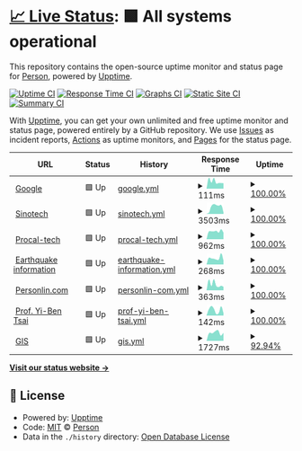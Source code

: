 # [📈 Live Status](https://personlin.github.io/website_uptime): <!--live status--> **🟩 All systems operational**

This repository contains the open-source uptime monitor and status page for [Person](http://personlin.pixnet.net/blog), powered by [Upptime](https://github.com/upptime/upptime).

[![Uptime CI](https://github.com/koj-co/upptime/workflows/Uptime%20CI/badge.svg)](https://github.com/koj-co/upptime/actions?query=workflow%3A%22Uptime+CI%22)
[![Response Time CI](https://github.com/koj-co/upptime/workflows/Response%20Time%20CI/badge.svg)](https://github.com/koj-co/upptime/actions?query=workflow%3A%22Response+Time+CI%22)
[![Graphs CI](https://github.com/koj-co/upptime/workflows/Graphs%20CI/badge.svg)](https://github.com/koj-co/upptime/actions?query=workflow%3A%22Graphs+CI%22)
[![Static Site CI](https://github.com/koj-co/upptime/workflows/Static%20Site%20CI/badge.svg)](https://github.com/koj-co/upptime/actions?query=workflow%3A%22Static+Site+CI%22)
[![Summary CI](https://github.com/koj-co/upptime/workflows/Summary%20CI/badge.svg)](https://github.com/koj-co/upptime/actions?query=workflow%3A%22Summary+CI%22)

With [Upptime](https://upptime.js.org), you can get your own unlimited and free uptime monitor and status page, powered entirely by a GitHub repository. We use [Issues](https://github.com/personlin/website_uptime/issues) as incident reports, [Actions](https://github.com/personlin/website_uptime/actions) as uptime monitors, and [Pages](https://personlin.github.io/website_uptime) for the status page.

<!--start: status pages-->
<!-- This summary is generated by Upptime (https://github.com/upptime/upptime) -->
<!-- Do not edit this manually, your changes will be overwritten -->
<!-- prettier-ignore -->
| URL | Status | History | Response Time | Uptime |
| --- | ------ | ------- | ------------- | ------ |
| <img alt="" src="https://icons.duckduckgo.com/ip3/www.google.com.ico" height="13"> [Google](https://www.google.com) | 🟩 Up | [google.yml](https://github.com/personlin/website_uptime/commits/HEAD/history/google.yml) | <details><summary><img alt="Response time graph" src="./graphs/google/response-time-week.png" height="20"> 111ms</summary><br><a href="https://personlin.github.io/website_uptime/history/google"><img alt="Response time 101" src="https://img.shields.io/endpoint?url=https%3A%2F%2Fraw.githubusercontent.com%2Fpersonlin%2Fwebsite_uptime%2FHEAD%2Fapi%2Fgoogle%2Fresponse-time.json"></a><br><a href="https://personlin.github.io/website_uptime/history/google"><img alt="24-hour response time 85" src="https://img.shields.io/endpoint?url=https%3A%2F%2Fraw.githubusercontent.com%2Fpersonlin%2Fwebsite_uptime%2FHEAD%2Fapi%2Fgoogle%2Fresponse-time-day.json"></a><br><a href="https://personlin.github.io/website_uptime/history/google"><img alt="7-day response time 111" src="https://img.shields.io/endpoint?url=https%3A%2F%2Fraw.githubusercontent.com%2Fpersonlin%2Fwebsite_uptime%2FHEAD%2Fapi%2Fgoogle%2Fresponse-time-week.json"></a><br><a href="https://personlin.github.io/website_uptime/history/google"><img alt="30-day response time 120" src="https://img.shields.io/endpoint?url=https%3A%2F%2Fraw.githubusercontent.com%2Fpersonlin%2Fwebsite_uptime%2FHEAD%2Fapi%2Fgoogle%2Fresponse-time-month.json"></a><br><a href="https://personlin.github.io/website_uptime/history/google"><img alt="1-year response time 101" src="https://img.shields.io/endpoint?url=https%3A%2F%2Fraw.githubusercontent.com%2Fpersonlin%2Fwebsite_uptime%2FHEAD%2Fapi%2Fgoogle%2Fresponse-time-year.json"></a></details> | <details><summary><a href="https://personlin.github.io/website_uptime/history/google">100.00%</a></summary><a href="https://personlin.github.io/website_uptime/history/google"><img alt="All-time uptime 100.00%" src="https://img.shields.io/endpoint?url=https%3A%2F%2Fraw.githubusercontent.com%2Fpersonlin%2Fwebsite_uptime%2FHEAD%2Fapi%2Fgoogle%2Fuptime.json"></a><br><a href="https://personlin.github.io/website_uptime/history/google"><img alt="24-hour uptime 100.00%" src="https://img.shields.io/endpoint?url=https%3A%2F%2Fraw.githubusercontent.com%2Fpersonlin%2Fwebsite_uptime%2FHEAD%2Fapi%2Fgoogle%2Fuptime-day.json"></a><br><a href="https://personlin.github.io/website_uptime/history/google"><img alt="7-day uptime 100.00%" src="https://img.shields.io/endpoint?url=https%3A%2F%2Fraw.githubusercontent.com%2Fpersonlin%2Fwebsite_uptime%2FHEAD%2Fapi%2Fgoogle%2Fuptime-week.json"></a><br><a href="https://personlin.github.io/website_uptime/history/google"><img alt="30-day uptime 100.00%" src="https://img.shields.io/endpoint?url=https%3A%2F%2Fraw.githubusercontent.com%2Fpersonlin%2Fwebsite_uptime%2FHEAD%2Fapi%2Fgoogle%2Fuptime-month.json"></a><br><a href="https://personlin.github.io/website_uptime/history/google"><img alt="1-year uptime 100.00%" src="https://img.shields.io/endpoint?url=https%3A%2F%2Fraw.githubusercontent.com%2Fpersonlin%2Fwebsite_uptime%2FHEAD%2Fapi%2Fgoogle%2Fuptime-year.json"></a></details>
| <img alt="" src="https://icons.duckduckgo.com/ip3/www.sinotech.org.tw.ico" height="13"> [Sinotech](https://www.sinotech.org.tw) | 🟩 Up | [sinotech.yml](https://github.com/personlin/website_uptime/commits/HEAD/history/sinotech.yml) | <details><summary><img alt="Response time graph" src="./graphs/sinotech/response-time-week.png" height="20"> 3503ms</summary><br><a href="https://personlin.github.io/website_uptime/history/sinotech"><img alt="Response time 3294" src="https://img.shields.io/endpoint?url=https%3A%2F%2Fraw.githubusercontent.com%2Fpersonlin%2Fwebsite_uptime%2FHEAD%2Fapi%2Fsinotech%2Fresponse-time.json"></a><br><a href="https://personlin.github.io/website_uptime/history/sinotech"><img alt="24-hour response time 673" src="https://img.shields.io/endpoint?url=https%3A%2F%2Fraw.githubusercontent.com%2Fpersonlin%2Fwebsite_uptime%2FHEAD%2Fapi%2Fsinotech%2Fresponse-time-day.json"></a><br><a href="https://personlin.github.io/website_uptime/history/sinotech"><img alt="7-day response time 3503" src="https://img.shields.io/endpoint?url=https%3A%2F%2Fraw.githubusercontent.com%2Fpersonlin%2Fwebsite_uptime%2FHEAD%2Fapi%2Fsinotech%2Fresponse-time-week.json"></a><br><a href="https://personlin.github.io/website_uptime/history/sinotech"><img alt="30-day response time 4260" src="https://img.shields.io/endpoint?url=https%3A%2F%2Fraw.githubusercontent.com%2Fpersonlin%2Fwebsite_uptime%2FHEAD%2Fapi%2Fsinotech%2Fresponse-time-month.json"></a><br><a href="https://personlin.github.io/website_uptime/history/sinotech"><img alt="1-year response time 3466" src="https://img.shields.io/endpoint?url=https%3A%2F%2Fraw.githubusercontent.com%2Fpersonlin%2Fwebsite_uptime%2FHEAD%2Fapi%2Fsinotech%2Fresponse-time-year.json"></a></details> | <details><summary><a href="https://personlin.github.io/website_uptime/history/sinotech">100.00%</a></summary><a href="https://personlin.github.io/website_uptime/history/sinotech"><img alt="All-time uptime 99.82%" src="https://img.shields.io/endpoint?url=https%3A%2F%2Fraw.githubusercontent.com%2Fpersonlin%2Fwebsite_uptime%2FHEAD%2Fapi%2Fsinotech%2Fuptime.json"></a><br><a href="https://personlin.github.io/website_uptime/history/sinotech"><img alt="24-hour uptime 100.00%" src="https://img.shields.io/endpoint?url=https%3A%2F%2Fraw.githubusercontent.com%2Fpersonlin%2Fwebsite_uptime%2FHEAD%2Fapi%2Fsinotech%2Fuptime-day.json"></a><br><a href="https://personlin.github.io/website_uptime/history/sinotech"><img alt="7-day uptime 100.00%" src="https://img.shields.io/endpoint?url=https%3A%2F%2Fraw.githubusercontent.com%2Fpersonlin%2Fwebsite_uptime%2FHEAD%2Fapi%2Fsinotech%2Fuptime-week.json"></a><br><a href="https://personlin.github.io/website_uptime/history/sinotech"><img alt="30-day uptime 100.00%" src="https://img.shields.io/endpoint?url=https%3A%2F%2Fraw.githubusercontent.com%2Fpersonlin%2Fwebsite_uptime%2FHEAD%2Fapi%2Fsinotech%2Fuptime-month.json"></a><br><a href="https://personlin.github.io/website_uptime/history/sinotech"><img alt="1-year uptime 99.94%" src="https://img.shields.io/endpoint?url=https%3A%2F%2Fraw.githubusercontent.com%2Fpersonlin%2Fwebsite_uptime%2FHEAD%2Fapi%2Fsinotech%2Fuptime-year.json"></a></details>
| <img alt="" src="https://icons.duckduckgo.com/ip3/iot.procal-tech.com.ico" height="13"> [Procal-tech](https://iot.procal-tech.com/iotportal/Login.aspx?ReturnUrl=%2fiotportal%2f) | 🟩 Up | [procal-tech.yml](https://github.com/personlin/website_uptime/commits/HEAD/history/procal-tech.yml) | <details><summary><img alt="Response time graph" src="./graphs/procal-tech/response-time-week.png" height="20"> 962ms</summary><br><a href="https://personlin.github.io/website_uptime/history/procal-tech"><img alt="Response time 960" src="https://img.shields.io/endpoint?url=https%3A%2F%2Fraw.githubusercontent.com%2Fpersonlin%2Fwebsite_uptime%2FHEAD%2Fapi%2Fprocal-tech%2Fresponse-time.json"></a><br><a href="https://personlin.github.io/website_uptime/history/procal-tech"><img alt="24-hour response time 802" src="https://img.shields.io/endpoint?url=https%3A%2F%2Fraw.githubusercontent.com%2Fpersonlin%2Fwebsite_uptime%2FHEAD%2Fapi%2Fprocal-tech%2Fresponse-time-day.json"></a><br><a href="https://personlin.github.io/website_uptime/history/procal-tech"><img alt="7-day response time 962" src="https://img.shields.io/endpoint?url=https%3A%2F%2Fraw.githubusercontent.com%2Fpersonlin%2Fwebsite_uptime%2FHEAD%2Fapi%2Fprocal-tech%2Fresponse-time-week.json"></a><br><a href="https://personlin.github.io/website_uptime/history/procal-tech"><img alt="30-day response time 950" src="https://img.shields.io/endpoint?url=https%3A%2F%2Fraw.githubusercontent.com%2Fpersonlin%2Fwebsite_uptime%2FHEAD%2Fapi%2Fprocal-tech%2Fresponse-time-month.json"></a><br><a href="https://personlin.github.io/website_uptime/history/procal-tech"><img alt="1-year response time 976" src="https://img.shields.io/endpoint?url=https%3A%2F%2Fraw.githubusercontent.com%2Fpersonlin%2Fwebsite_uptime%2FHEAD%2Fapi%2Fprocal-tech%2Fresponse-time-year.json"></a></details> | <details><summary><a href="https://personlin.github.io/website_uptime/history/procal-tech">100.00%</a></summary><a href="https://personlin.github.io/website_uptime/history/procal-tech"><img alt="All-time uptime 62.66%" src="https://img.shields.io/endpoint?url=https%3A%2F%2Fraw.githubusercontent.com%2Fpersonlin%2Fwebsite_uptime%2FHEAD%2Fapi%2Fprocal-tech%2Fuptime.json"></a><br><a href="https://personlin.github.io/website_uptime/history/procal-tech"><img alt="24-hour uptime 100.00%" src="https://img.shields.io/endpoint?url=https%3A%2F%2Fraw.githubusercontent.com%2Fpersonlin%2Fwebsite_uptime%2FHEAD%2Fapi%2Fprocal-tech%2Fuptime-day.json"></a><br><a href="https://personlin.github.io/website_uptime/history/procal-tech"><img alt="7-day uptime 100.00%" src="https://img.shields.io/endpoint?url=https%3A%2F%2Fraw.githubusercontent.com%2Fpersonlin%2Fwebsite_uptime%2FHEAD%2Fapi%2Fprocal-tech%2Fuptime-week.json"></a><br><a href="https://personlin.github.io/website_uptime/history/procal-tech"><img alt="30-day uptime 99.96%" src="https://img.shields.io/endpoint?url=https%3A%2F%2Fraw.githubusercontent.com%2Fpersonlin%2Fwebsite_uptime%2FHEAD%2Fapi%2Fprocal-tech%2Fuptime-month.json"></a><br><a href="https://personlin.github.io/website_uptime/history/procal-tech"><img alt="1-year uptime 97.91%" src="https://img.shields.io/endpoint?url=https%3A%2F%2Fraw.githubusercontent.com%2Fpersonlin%2Fwebsite_uptime%2FHEAD%2Fapi%2Fprocal-tech%2Fuptime-year.json"></a></details>
| <img alt="" src="https://icons.duckduckgo.com/ip3/earthquake.personlin.com.ico" height="13"> [Earthquake information](https://earthquake.personlin.com/) | 🟩 Up | [earthquake-information.yml](https://github.com/personlin/website_uptime/commits/HEAD/history/earthquake-information.yml) | <details><summary><img alt="Response time graph" src="./graphs/earthquake-information/response-time-week.png" height="20"> 268ms</summary><br><a href="https://personlin.github.io/website_uptime/history/earthquake-information"><img alt="Response time 311" src="https://img.shields.io/endpoint?url=https%3A%2F%2Fraw.githubusercontent.com%2Fpersonlin%2Fwebsite_uptime%2FHEAD%2Fapi%2Fearthquake-information%2Fresponse-time.json"></a><br><a href="https://personlin.github.io/website_uptime/history/earthquake-information"><img alt="24-hour response time 165" src="https://img.shields.io/endpoint?url=https%3A%2F%2Fraw.githubusercontent.com%2Fpersonlin%2Fwebsite_uptime%2FHEAD%2Fapi%2Fearthquake-information%2Fresponse-time-day.json"></a><br><a href="https://personlin.github.io/website_uptime/history/earthquake-information"><img alt="7-day response time 268" src="https://img.shields.io/endpoint?url=https%3A%2F%2Fraw.githubusercontent.com%2Fpersonlin%2Fwebsite_uptime%2FHEAD%2Fapi%2Fearthquake-information%2Fresponse-time-week.json"></a><br><a href="https://personlin.github.io/website_uptime/history/earthquake-information"><img alt="30-day response time 252" src="https://img.shields.io/endpoint?url=https%3A%2F%2Fraw.githubusercontent.com%2Fpersonlin%2Fwebsite_uptime%2FHEAD%2Fapi%2Fearthquake-information%2Fresponse-time-month.json"></a><br><a href="https://personlin.github.io/website_uptime/history/earthquake-information"><img alt="1-year response time 321" src="https://img.shields.io/endpoint?url=https%3A%2F%2Fraw.githubusercontent.com%2Fpersonlin%2Fwebsite_uptime%2FHEAD%2Fapi%2Fearthquake-information%2Fresponse-time-year.json"></a></details> | <details><summary><a href="https://personlin.github.io/website_uptime/history/earthquake-information">100.00%</a></summary><a href="https://personlin.github.io/website_uptime/history/earthquake-information"><img alt="All-time uptime 99.97%" src="https://img.shields.io/endpoint?url=https%3A%2F%2Fraw.githubusercontent.com%2Fpersonlin%2Fwebsite_uptime%2FHEAD%2Fapi%2Fearthquake-information%2Fuptime.json"></a><br><a href="https://personlin.github.io/website_uptime/history/earthquake-information"><img alt="24-hour uptime 100.00%" src="https://img.shields.io/endpoint?url=https%3A%2F%2Fraw.githubusercontent.com%2Fpersonlin%2Fwebsite_uptime%2FHEAD%2Fapi%2Fearthquake-information%2Fuptime-day.json"></a><br><a href="https://personlin.github.io/website_uptime/history/earthquake-information"><img alt="7-day uptime 100.00%" src="https://img.shields.io/endpoint?url=https%3A%2F%2Fraw.githubusercontent.com%2Fpersonlin%2Fwebsite_uptime%2FHEAD%2Fapi%2Fearthquake-information%2Fuptime-week.json"></a><br><a href="https://personlin.github.io/website_uptime/history/earthquake-information"><img alt="30-day uptime 100.00%" src="https://img.shields.io/endpoint?url=https%3A%2F%2Fraw.githubusercontent.com%2Fpersonlin%2Fwebsite_uptime%2FHEAD%2Fapi%2Fearthquake-information%2Fuptime-month.json"></a><br><a href="https://personlin.github.io/website_uptime/history/earthquake-information"><img alt="1-year uptime 99.96%" src="https://img.shields.io/endpoint?url=https%3A%2F%2Fraw.githubusercontent.com%2Fpersonlin%2Fwebsite_uptime%2FHEAD%2Fapi%2Fearthquake-information%2Fuptime-year.json"></a></details>
| <img alt="" src="https://icons.duckduckgo.com/ip3/www.personlin.com.ico" height="13"> [Personlin.com](https://www.personlin.com/) | 🟩 Up | [personlin-com.yml](https://github.com/personlin/website_uptime/commits/HEAD/history/personlin-com.yml) | <details><summary><img alt="Response time graph" src="./graphs/personlin-com/response-time-week.png" height="20"> 363ms</summary><br><a href="https://personlin.github.io/website_uptime/history/personlin-com"><img alt="Response time 341" src="https://img.shields.io/endpoint?url=https%3A%2F%2Fraw.githubusercontent.com%2Fpersonlin%2Fwebsite_uptime%2FHEAD%2Fapi%2Fpersonlin-com%2Fresponse-time.json"></a><br><a href="https://personlin.github.io/website_uptime/history/personlin-com"><img alt="24-hour response time 215" src="https://img.shields.io/endpoint?url=https%3A%2F%2Fraw.githubusercontent.com%2Fpersonlin%2Fwebsite_uptime%2FHEAD%2Fapi%2Fpersonlin-com%2Fresponse-time-day.json"></a><br><a href="https://personlin.github.io/website_uptime/history/personlin-com"><img alt="7-day response time 363" src="https://img.shields.io/endpoint?url=https%3A%2F%2Fraw.githubusercontent.com%2Fpersonlin%2Fwebsite_uptime%2FHEAD%2Fapi%2Fpersonlin-com%2Fresponse-time-week.json"></a><br><a href="https://personlin.github.io/website_uptime/history/personlin-com"><img alt="30-day response time 280" src="https://img.shields.io/endpoint?url=https%3A%2F%2Fraw.githubusercontent.com%2Fpersonlin%2Fwebsite_uptime%2FHEAD%2Fapi%2Fpersonlin-com%2Fresponse-time-month.json"></a><br><a href="https://personlin.github.io/website_uptime/history/personlin-com"><img alt="1-year response time 350" src="https://img.shields.io/endpoint?url=https%3A%2F%2Fraw.githubusercontent.com%2Fpersonlin%2Fwebsite_uptime%2FHEAD%2Fapi%2Fpersonlin-com%2Fresponse-time-year.json"></a></details> | <details><summary><a href="https://personlin.github.io/website_uptime/history/personlin-com">100.00%</a></summary><a href="https://personlin.github.io/website_uptime/history/personlin-com"><img alt="All-time uptime 90.76%" src="https://img.shields.io/endpoint?url=https%3A%2F%2Fraw.githubusercontent.com%2Fpersonlin%2Fwebsite_uptime%2FHEAD%2Fapi%2Fpersonlin-com%2Fuptime.json"></a><br><a href="https://personlin.github.io/website_uptime/history/personlin-com"><img alt="24-hour uptime 100.00%" src="https://img.shields.io/endpoint?url=https%3A%2F%2Fraw.githubusercontent.com%2Fpersonlin%2Fwebsite_uptime%2FHEAD%2Fapi%2Fpersonlin-com%2Fuptime-day.json"></a><br><a href="https://personlin.github.io/website_uptime/history/personlin-com"><img alt="7-day uptime 100.00%" src="https://img.shields.io/endpoint?url=https%3A%2F%2Fraw.githubusercontent.com%2Fpersonlin%2Fwebsite_uptime%2FHEAD%2Fapi%2Fpersonlin-com%2Fuptime-week.json"></a><br><a href="https://personlin.github.io/website_uptime/history/personlin-com"><img alt="30-day uptime 100.00%" src="https://img.shields.io/endpoint?url=https%3A%2F%2Fraw.githubusercontent.com%2Fpersonlin%2Fwebsite_uptime%2FHEAD%2Fapi%2Fpersonlin-com%2Fuptime-month.json"></a><br><a href="https://personlin.github.io/website_uptime/history/personlin-com"><img alt="1-year uptime 80.30%" src="https://img.shields.io/endpoint?url=https%3A%2F%2Fraw.githubusercontent.com%2Fpersonlin%2Fwebsite_uptime%2FHEAD%2Fapi%2Fpersonlin-com%2Fuptime-year.json"></a></details>
| <img alt="" src="https://icons.duckduckgo.com/ip3/yibentsai.info.ico" height="13"> [Prof. Yi-Ben Tsai](https://yibentsai.info/) | 🟩 Up | [prof-yi-ben-tsai.yml](https://github.com/personlin/website_uptime/commits/HEAD/history/prof-yi-ben-tsai.yml) | <details><summary><img alt="Response time graph" src="./graphs/prof-yi-ben-tsai/response-time-week.png" height="20"> 142ms</summary><br><a href="https://personlin.github.io/website_uptime/history/prof-yi-ben-tsai"><img alt="Response time 334" src="https://img.shields.io/endpoint?url=https%3A%2F%2Fraw.githubusercontent.com%2Fpersonlin%2Fwebsite_uptime%2FHEAD%2Fapi%2Fprof-yi-ben-tsai%2Fresponse-time.json"></a><br><a href="https://personlin.github.io/website_uptime/history/prof-yi-ben-tsai"><img alt="24-hour response time 59" src="https://img.shields.io/endpoint?url=https%3A%2F%2Fraw.githubusercontent.com%2Fpersonlin%2Fwebsite_uptime%2FHEAD%2Fapi%2Fprof-yi-ben-tsai%2Fresponse-time-day.json"></a><br><a href="https://personlin.github.io/website_uptime/history/prof-yi-ben-tsai"><img alt="7-day response time 142" src="https://img.shields.io/endpoint?url=https%3A%2F%2Fraw.githubusercontent.com%2Fpersonlin%2Fwebsite_uptime%2FHEAD%2Fapi%2Fprof-yi-ben-tsai%2Fresponse-time-week.json"></a><br><a href="https://personlin.github.io/website_uptime/history/prof-yi-ben-tsai"><img alt="30-day response time 177" src="https://img.shields.io/endpoint?url=https%3A%2F%2Fraw.githubusercontent.com%2Fpersonlin%2Fwebsite_uptime%2FHEAD%2Fapi%2Fprof-yi-ben-tsai%2Fresponse-time-month.json"></a><br><a href="https://personlin.github.io/website_uptime/history/prof-yi-ben-tsai"><img alt="1-year response time 355" src="https://img.shields.io/endpoint?url=https%3A%2F%2Fraw.githubusercontent.com%2Fpersonlin%2Fwebsite_uptime%2FHEAD%2Fapi%2Fprof-yi-ben-tsai%2Fresponse-time-year.json"></a></details> | <details><summary><a href="https://personlin.github.io/website_uptime/history/prof-yi-ben-tsai">100.00%</a></summary><a href="https://personlin.github.io/website_uptime/history/prof-yi-ben-tsai"><img alt="All-time uptime 99.95%" src="https://img.shields.io/endpoint?url=https%3A%2F%2Fraw.githubusercontent.com%2Fpersonlin%2Fwebsite_uptime%2FHEAD%2Fapi%2Fprof-yi-ben-tsai%2Fuptime.json"></a><br><a href="https://personlin.github.io/website_uptime/history/prof-yi-ben-tsai"><img alt="24-hour uptime 100.00%" src="https://img.shields.io/endpoint?url=https%3A%2F%2Fraw.githubusercontent.com%2Fpersonlin%2Fwebsite_uptime%2FHEAD%2Fapi%2Fprof-yi-ben-tsai%2Fuptime-day.json"></a><br><a href="https://personlin.github.io/website_uptime/history/prof-yi-ben-tsai"><img alt="7-day uptime 100.00%" src="https://img.shields.io/endpoint?url=https%3A%2F%2Fraw.githubusercontent.com%2Fpersonlin%2Fwebsite_uptime%2FHEAD%2Fapi%2Fprof-yi-ben-tsai%2Fuptime-week.json"></a><br><a href="https://personlin.github.io/website_uptime/history/prof-yi-ben-tsai"><img alt="30-day uptime 100.00%" src="https://img.shields.io/endpoint?url=https%3A%2F%2Fraw.githubusercontent.com%2Fpersonlin%2Fwebsite_uptime%2FHEAD%2Fapi%2Fprof-yi-ben-tsai%2Fuptime-month.json"></a><br><a href="https://personlin.github.io/website_uptime/history/prof-yi-ben-tsai"><img alt="1-year uptime 99.90%" src="https://img.shields.io/endpoint?url=https%3A%2F%2Fraw.githubusercontent.com%2Fpersonlin%2Fwebsite_uptime%2FHEAD%2Fapi%2Fprof-yi-ben-tsai%2Fuptime-year.json"></a></details>
| <img alt="" src="https://icons.duckduckgo.com/ip3/gis.geo.ncu.edu.tw.ico" height="13"> [GIS](http://gis.geo.ncu.edu.tw) | 🟩 Up | [gis.yml](https://github.com/personlin/website_uptime/commits/HEAD/history/gis.yml) | <details><summary><img alt="Response time graph" src="./graphs/gis/response-time-week.png" height="20"> 1727ms</summary><br><a href="https://personlin.github.io/website_uptime/history/gis"><img alt="Response time 1640" src="https://img.shields.io/endpoint?url=https%3A%2F%2Fraw.githubusercontent.com%2Fpersonlin%2Fwebsite_uptime%2FHEAD%2Fapi%2Fgis%2Fresponse-time.json"></a><br><a href="https://personlin.github.io/website_uptime/history/gis"><img alt="24-hour response time 1347" src="https://img.shields.io/endpoint?url=https%3A%2F%2Fraw.githubusercontent.com%2Fpersonlin%2Fwebsite_uptime%2FHEAD%2Fapi%2Fgis%2Fresponse-time-day.json"></a><br><a href="https://personlin.github.io/website_uptime/history/gis"><img alt="7-day response time 1727" src="https://img.shields.io/endpoint?url=https%3A%2F%2Fraw.githubusercontent.com%2Fpersonlin%2Fwebsite_uptime%2FHEAD%2Fapi%2Fgis%2Fresponse-time-week.json"></a><br><a href="https://personlin.github.io/website_uptime/history/gis"><img alt="30-day response time 1733" src="https://img.shields.io/endpoint?url=https%3A%2F%2Fraw.githubusercontent.com%2Fpersonlin%2Fwebsite_uptime%2FHEAD%2Fapi%2Fgis%2Fresponse-time-month.json"></a><br><a href="https://personlin.github.io/website_uptime/history/gis"><img alt="1-year response time 1710" src="https://img.shields.io/endpoint?url=https%3A%2F%2Fraw.githubusercontent.com%2Fpersonlin%2Fwebsite_uptime%2FHEAD%2Fapi%2Fgis%2Fresponse-time-year.json"></a></details> | <details><summary><a href="https://personlin.github.io/website_uptime/history/gis">92.94%</a></summary><a href="https://personlin.github.io/website_uptime/history/gis"><img alt="All-time uptime 97.34%" src="https://img.shields.io/endpoint?url=https%3A%2F%2Fraw.githubusercontent.com%2Fpersonlin%2Fwebsite_uptime%2FHEAD%2Fapi%2Fgis%2Fuptime.json"></a><br><a href="https://personlin.github.io/website_uptime/history/gis"><img alt="24-hour uptime 50.59%" src="https://img.shields.io/endpoint?url=https%3A%2F%2Fraw.githubusercontent.com%2Fpersonlin%2Fwebsite_uptime%2FHEAD%2Fapi%2Fgis%2Fuptime-day.json"></a><br><a href="https://personlin.github.io/website_uptime/history/gis"><img alt="7-day uptime 92.94%" src="https://img.shields.io/endpoint?url=https%3A%2F%2Fraw.githubusercontent.com%2Fpersonlin%2Fwebsite_uptime%2FHEAD%2Fapi%2Fgis%2Fuptime-week.json"></a><br><a href="https://personlin.github.io/website_uptime/history/gis"><img alt="30-day uptime 96.92%" src="https://img.shields.io/endpoint?url=https%3A%2F%2Fraw.githubusercontent.com%2Fpersonlin%2Fwebsite_uptime%2FHEAD%2Fapi%2Fgis%2Fuptime-month.json"></a><br><a href="https://personlin.github.io/website_uptime/history/gis"><img alt="1-year uptime 99.09%" src="https://img.shields.io/endpoint?url=https%3A%2F%2Fraw.githubusercontent.com%2Fpersonlin%2Fwebsite_uptime%2FHEAD%2Fapi%2Fgis%2Fuptime-year.json"></a></details>

<!--end: status pages-->

[**Visit our status website →**](https://personlin.github.io/website_uptime)

## 📄 License

- Powered by: [Upptime](https://github.com/upptime/upptime)
- Code: [MIT](./LICENSE) © [Person](http://personlin.pixnet.net/blog)
- Data in the `./history` directory: [Open Database License](https://opendatacommons.org/licenses/odbl/1-0/)
